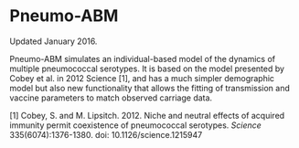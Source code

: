Pneumo-ABM
==========
Updated January 2016.

Pneumo-ABM simulates an individual-based model of the dynamics of multiple pneumococcal serotypes. It is based on the model presented by Cobey et al. in 2012 Science [1], and has a much simpler demographic model but also new functionality that allows the fitting of transmission and vaccine parameters to match observed carriage data.

[1] Cobey, S. and M. Lipsitch. 2012. Niche and neutral effects of acquired immunity permit coexistence of pneumococcal serotypes. *Science* 335(6074):1376-1380. doi: 10.1126/science.1215947

